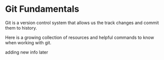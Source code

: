 # Git Fundamentals

Git is a version control system that allows us the track changes and commit them to history.

Here is a growing collection of resources and helpful commands to know when working with git.

adding new info later